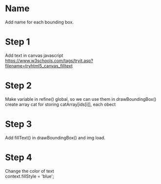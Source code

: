 # Name
Add name for each bounding box. 

# Step 1   
Add text in canvas javascript      
https://www.w3schools.com/tags/tryit.asp?filename=tryhtml5_canvas_filltext    

# Step 2    
Make variable in refine() global, so we can use them in drawBoundingBox()      
create array cat for storing catArray[ids[i]], each obect

# Step 3    
Add fillText() in drawBoundingBox() and img load.   


# Step 4  
Change the color of text    
context.fillStyle = 'blue';   
